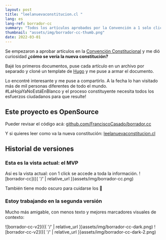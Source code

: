```yaml
---
layout: post
title: "leelanuevaconstitucion.cl "
lang: es
lang-ref: borrador-cc
summary: "Todos los artículos aprobados por la Convención a 1 solo click"
thumbnail: "assets/img/borrador-cc-thumb.png"
date: 2022-03-01
---
```


Se empezaron a aprobar artículos en la [Convención Constitucional](https://www.chileconvencion.cl/) y me dió curiosidad **¿cómo se vería la nueva constitución?**

Bajé los primeros documentos, puse cada artículo en un archivo por separado y cloné un template de [Hugo](https://www.gohugo.io) y me puse a armar el documento.

Lo encontré interesante y me puse a compartirlo. A la fecha lo han visitado más de mil personas diferentes de todo el mundo. #LaHojaYaNoEstáEnBlanco y el proceso constituyente necesita todos los esfuerzos ciudadanos para que resulte!

## Este proyecto es OpenSource
Pueder revisar el código acá: [github.com/FranciscoCasado/borrador.cc](https://github.com/FranciscoCasado/borrador.cc)

Y si quieres leer como va la nueva constitución: [leelanuevaconstitucion.cl](https://leelanuevaconstitucion.cl)

## Historial de versiones

### Esta es la vista actual: el MVP
Así es la vista actual: con 1 click se accede a toda la información.
![borrador-cc]({{ '/' | relative_url }}assets/img/borrador-cc.png)

También tiene modo oscuro para cuidarse los :eyes:

### Estoy trabajando en la segunda versión
Mucho más amigable, con menos texto y mejores marcadores visuales de contexto:

![borrador-cc-v2]({{ '/' | relative_url }}assets/img/borrador-cc-dark.png)
![borrador-cc-v2]({{ '/' | relative_url }}assets/img/borrador-cc-dark-2.png)
 